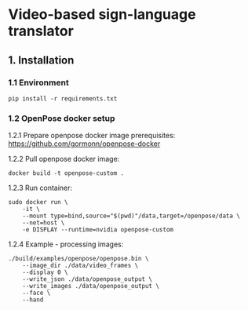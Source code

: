 # Video-based sign-language translator

## 1. Installation
### 1.1 Environment
```
pip install -r requirements.txt
```
### 1.2 OpenPose docker setup
1.2.1 Prepare openpose docker image prerequisites:
https://github.com/gormonn/openpose-docker

1.2.2 Pull openpose docker image:
```
docker build -t openpose-custom .
```
1.2.3 Run container:

```
sudo docker run \
    -it \
    --mount type=bind,source="$(pwd)"/data,target=/openpose/data \
    --net=host \
    -e DISPLAY --runtime=nvidia openpose-custom
```

1.2.4 Example - processing images:
```
./build/examples/openpose/openpose.bin \
    --image_dir ./data/video_frames \
    --display 0 \
    --write_json ./data/openpose_output \
    --write_images ./data/openpose_output \
    --face \
    --hand
```
